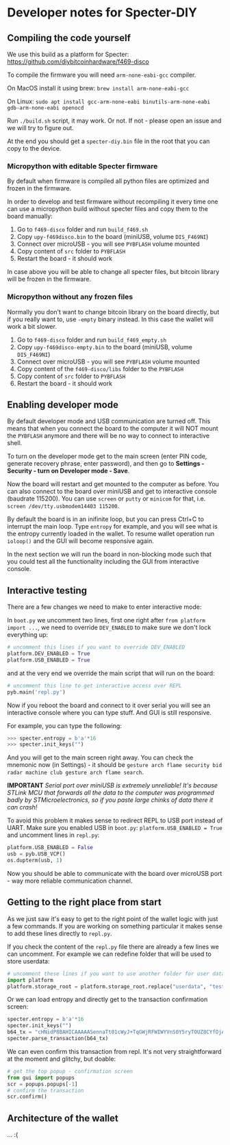 # Developer notes for Specter-DIY

## Compiling the code yourself

We use this build as a platform for Specter: https://github.com/diybitcoinhardware/f469-disco

To compile the firmware you will need `arm-none-eabi-gcc` compiler.

On MacOS install it using brew: `brew install arm-none-eabi-gcc`

On Linux: `sudo apt install gcc-arm-none-eabi binutils-arm-none-eabi gdb-arm-none-eabi openocd`

Run `./build.sh` script, it may work. Or not. If not - please open an issue and we will try to figure out.

At the end you should get a `specter-diy.bin` file in the root that you can copy to the device.

### Micropython with editable Specter firmware

By default when firmware is compiled all python files are optimized and frozen in the firmware.

In order to develop and test firmware without recompiling it every time 
one can use a micropython build without specter files and copy them to the board manually:

1. Go to `f469-disco` folder and run `build_f469.sh`
2. Copy `upy-f469disco.bin` to the board (miniUSB, volume `DIS_F469NI`)
3. Connect over microUSB - you will see `PYBFLASH` volume mounted
4. Copy content of `src` folder to `PYBFLASH`
5. Restart the board - it should work

In case above you will be able to change all specter files, but bitcoin library will be frozen in the firmware.

### Micropython without any frozen files

Normally you don't want to change bitcoin library on the board directly, but if you really want to, use `-empty` binary instead. In this case the wallet will work a bit slower.

1. Go to `f469-disco` folder and run `build_f469_empty.sh`
2. Copy `upy-f469disco-empty.bin` to the board (miniUSB, volume `DIS_F469NI`)
3. Connect over microUSB - you will see `PYBFLASH` volume mounted
4. Copy content of the `f469-disco/libs` folder to the `PYBFLASH`
5. Copy content of `src` folder to `PYBFLASH`
6. Restart the board - it should work

## Enabling developer mode

By default developer mode and USB communication are turned off. This means that when you connect the board to the computer it will NOT mount the `PYBFLASH` anymore and there will be no way to connect to interactive shell.

To turn on the developer mode get to the main screen (enter PIN code, generate recovery phrase, enter password), and then go to **Settings - Security - turn on Developer mode - Save**.

Now the board will restart and get mounted to the computer as before. You can also connect to the board over miniUSB and get to interactive console (baudrate 115200). You can use `screen` or `putty` or `minicom` for that, i.e. `screen /dev/tty.usbmodem14403 115200`.

By default the board is in an inifinite loop, but you can press Ctrl+C to interrupt the main loop. Type `entropy` for example, and you will see what is the entropy currently loaded in the wallet. To resume wallet operation run `ioloop()` and the GUI will become responsive again.

In the next section we will run the board in non-blocking mode such that you could test all the functionality including the GUI from interactive console.

## Interactive testing

There are a few changes we need to make to enter interactive mode:

In `boot.py` we uncomment two lines, first one right after `from platform import ...`, we need to override `DEV_ENABLED` to make sure we don't lock everything up:

```py
# uncomment this lines if you want to override DEV_ENABLED
platform.DEV_ENABLED = True
platform.USB_ENABLED = True
```

and at the very end we override the main script that will run on the board:

```py
# uncomment this line to get interactive access over REPL
pyb.main('repl.py')
```

Now if you reboot the board and connect to it over serial you will see an interactive console where you can type stuff. And GUI is still responsive.

For example, you can type the following:

```py
>>> specter.entropy = b'a'*16
>>> specter.init_keys("")
```

And you will get to the main screen right away. You can check the mnemonic now (in Settings) - it should be `gesture arch flame security bid radar machine club gesture arch flame search`.

**IMPORTANT** *Serial port over miniUSB is extremely unreliable! It's because STLink MCU that forwards all the data to the computer was programmed badly by STMicroelectronics, so if you paste large chinks of data there it can crash!*

To avoid this problem it makes sense to redirect REPL to USB port instead of UART.
Make sure you enabled USB in `boot.py`: `platform.USB_ENABLED = True` and uncomment lines in `repl.py`:

```py
platform.USB_ENABLED = False
usb = pyb.USB_VCP()
os.dupterm(usb, 1)
```

Now you should be able to communicate with the board over microUSB port - way more reliable communication channel.

## Getting to the right place from start

As we just saw it's easy to get to the right point of the wallet logic with just a few commands. If you are working on something particular it makes sense to add these lines directly to `repl.py`.

If you check the content of the `repl.py` file there are already a few lines we can uncomment. For example we can redefine folder that will be used to store userdata:

```py
# uncomment these lines if you want to use another folder for user data
import platform
platform.storage_root = platform.storage_root.replace("userdata", "testdata")
```

Or we can load entropy and directly get to the transaction confirmation screen:

```py
specter.entropy = b'a'*16
specter.init_keys("")
b64_tx = "cHNidP8BAHICAAAAASennaTt01cWyJ+TqGWjRFWIWYVnS0Y5ryTOUZ8CYfOjAQAAAAD/////AoCWmAAAAAAAF6kU882+nVMDKGj4rKzjDB6NjyJqSBCHaD9dBQAAAAAWABRBSsx9Jvr9HbkmtcrVUTmyQwZ8RAAAAAAAAQEfAOH1BQAAAAAWABQv2DQYUfvhErERHLIhTpALzVSuwyIGA/atwQoWuTysuzKNRc9RFhoyKQiKbkH6Ij/n6P4aGJ0BGC1zTIlUAACAAQAAgAAAAIAAAAAAAAAAAAAAIgIDD0zYLV7pO7S8QpLMj6a/uMCljkXFdh0D5XBHupOcGIoYLXNMiVQAAIABAACAAAAAgAEAAAAAAAAAAA=="
specter.parse_transaction(b64_tx)
```

We can even confirm this transaction from repl. It's not very straightforward at the moment and glitchy, but doable:

```py
# get the top popup - confirmation screen
from gui import popups
scr = popups.popups[-1]
# confirm the transaction
scr.confirm()
```

## Architecture of the wallet

... :(